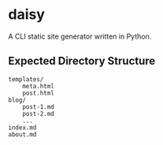 # daisy
A CLI static site generator written in Python.

## Expected Directory Structure

```
templates/
    meta.html
    post.html
blog/
    post-1.md
    post-2.md
    ...
index.md
about.md
```
